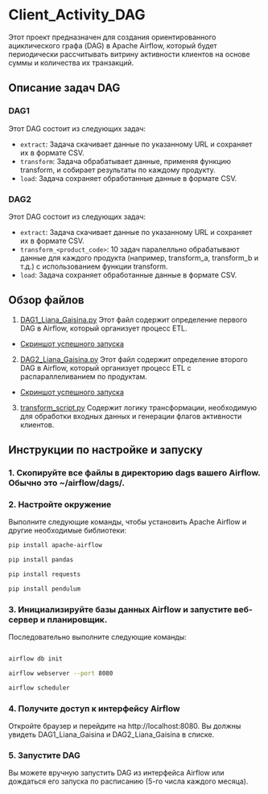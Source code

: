 # Client_Activity_DAG
Этот проект предназначен для создания ориентированного ациклического графа (DAG) в Apache Airflow, который будет периодически рассчитывать витрину активности клиентов на основе суммы и количества их транзакций.

## Описание задач DAG
### DAG1
Этот DAG состоит из следующих задач:

* `extract`: Задача скачивает данные по указанному URL и сохраняет их в формате CSV.
* `transform`: Задача обрабатывает данные, применяя функцию transform, и собирает результаты по каждому продукту.
* `load`: Задача сохраняет обработанные данные в формате CSV.

### DAG2
Этот DAG состоит из следующих задач:

* `extract`: Задача скачивает данные по указанному URL и сохраняет их в формате CSV.
* `transform_<product_code>`: 10 задач паралелльно обрабатывают данные для каждого продукта (например, transform_a, transform_b и т.д.) с использованием функции transform.
* `load`: Задача сохраняет обработанные данные в формате CSV.

## Обзор файлов
1. [DAG1_Liana_Gaisina.py](https://github.com/L-Gaysina/DAG-for-Client-Transaction-Analysis/blob/main/DAG1_Liana_Gaisina.py)
Этот файл содержит определение первого DAG в Airflow, который организует процесс ETL.

* [Скриншот успешного запуска](https://github.com/L-Gaysina/Client_Activity_DAG/blob/main/Graph%20DAG1.png)

2. [DAG2_Liana_Gaisina.py](https://github.com/L-Gaysina/DAG-for-Client-Transaction-Analysis/blob/main/DAG2_Liana_Gaisina.py)
Этот файл содержит определение второго DAG в Airflow, который организует процесс ETL с распараллеливанием по продуктам.

* [Скриншот успешного запуска](https://github.com/L-Gaysina/Client_Activity_DAG/blob/main/Graph%20DAG2.png)


3. [transform_script.py](https://github.com/L-Gaysina/DAG-for-Client-Transaction-Analysis/blob/main/transform_script.py)
Содержит логику трансформации, необходимую для обработки входных данных и генерации флагов активности клиентов.

## Инструкции по настройке и запуску

### 1. Скопируйте все файлы в директорию dags вашего Airflow. Обычно это ~/airflow/dags/.

### 2. Настройте окружение
   
Выполните следующие команды, чтобы установить Apache Airflow и другие необходимые библиотеки:   
```bash
pip install apache-airflow
```
```bash
pip install pandas
```
```bash
pip install requests
```
```bash
pip install pendulum
```

### 3. Инициализируйте базы данных Airflow и запустите веб-сервер и планировщик.

Последовательно выполните следующие команды:

```bash

airflow db init
```
```bash
airflow webserver --port 8080
```
```bash
airflow scheduler
```

### 4. Получите доступ к интерфейсу Airflow

Откройте браузер и перейдите на http://localhost:8080. Вы должны увидеть DAG1_Liana_Gaisina и DAG2_Liana_Gaisina в списке.

### 5. Запустите DAG

Вы можете вручную запустить DAG из интерфейса Airflow или дождаться его запуска по расписанию (5-го числа каждого месяца).
